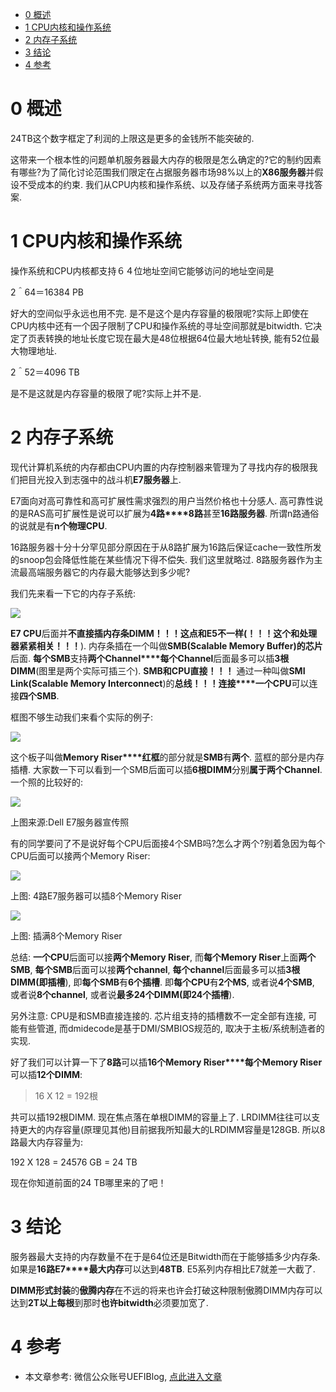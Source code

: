 
<!-- @import "[TOC]" {cmd="toc" depthFrom=1 depthTo=6 orderedList=false} -->

<!-- code_chunk_output -->

* [0 概述](#0-概述)
* [1 CPU内核和操作系统](#1-cpu内核和操作系统)
* [2 内存子系统](#2-内存子系统)
* [3 结论](#3-结论)
* [4 参考](#4-参考)

<!-- /code_chunk_output -->

# 0 概述

24TB这个数字框定了利润的上限这是更多的金钱所不能突破的. 

这带来一个根本性的问题单机服务器最大内存的极限是怎么确定的?它的制约因素有哪些?为了简化讨论范围我们限定在占据服务器市场98%以上的**X86服务器**并假设不受成本的约束. 我们从CPU内核和操作系统、以及存储子系统两方面来寻找答案. 

# 1 CPU内核和操作系统

操作系统和CPU内核都支持６４位地址空间它能够访问的地址空间是

2＾64＝16384 PB

好大的空间似乎永远也用不完. 是不是这个是内存容量的极限呢?实际上即使在CPU内核中还有一个因子限制了CPU和操作系统的寻址空间那就是bitwidth. 它决定了页表转换的地址长度它现在最大是48位根据64位最大地址转换, 能有52位最大物理地址.

2＾52＝4096 TB

是不是这就是内存容量的极限了呢?实际上并不是. 

# 2 内存子系统

现代计算机系统的内存都由CPU内置的内存控制器来管理为了寻找内存的极限我们把目光投入到志强中的战斗机**E7服务器**上. 

E7面向对高可靠性和高可扩展性需求强烈的用户当然价格也十分感人. 高可靠性说的是RAS高可扩展性是说可以扩展为**4路****8路**甚至**16路服务器**. 所谓n路通俗的说就是有**n个物理CPU**. 

16路服务器十分十分罕见部分原因在于从8路扩展为16路后保证cache一致性所发的snoop包会降低性能在某些情况下得不偿失. 我们这里就略过. 8路服务器作为主流最高端服务器它的内存最大能够达到多少呢?

我们先来看一下它的内存子系统: 

![](./images/2019-04-18-22-31-01.png)

**E7 CPU**后面并**不直接插内存条DIMM！！！**这点**和E5不一样(！！！这个和处理器紧紧相关！！！**). 内存条插在一个叫做**SMB(Scalable Memory Buffer)的芯片**后面. **每个SMB**支持**两个Channel****每个Channel**后面最多可以插**3根DIMM**(图里是两个实际可插三个). **SMB和CPU直接！！！** 通过一种叫做**SMI Link(Scalable Memory Interconnect**)的**总线！！！连接****一个CPU**可以连接**四个SMB**. 

框图不够生动我们来看个实际的例子: 

![](./images/2019-04-18-22-33-57.png)

这个板子叫做**Memory Riser****红框**的部分就是**SMB**有**两个**. 蓝框的部分是内存插槽. 大家数一下可以看到一个SMB后面可以插**6根DIMM**分别**属于两个Channel**. 一个照的比较好的: 

![](./images/2019-04-18-22-35-06.png)

上图来源:Dell E7服务器宣传照

有的同学要问了不是说好每个CPU后面接4个SMB吗?怎么才两个?别着急因为每个CPU后面可以接两个Memory Riser: 

![](./images/2019-04-18-22-36-00.png)

上图: 4路E7服务器可以插8个Memory Riser

![](./images/2019-04-18-22-36-30.png)

上图: 插满8个Memory Riser

总结: **一个CPU**后面可以接**两个Memory Riser**, 而**每个Memory Riser**上面**两个SMB**, **每个SMB**后面可以接**两个channel**, **每个channel**后面最多可以插**3根DIMM(即插槽**), 即**每个SMB**有**6个插槽**. 即**每个CPU**有**2个MS**, 或者说**4个SMB**, 或者说**8个channel**, 或者说**最多24个DIMM(即24个插槽**). 

另外注意: CPU是和SMB直接连接的. 芯片组支持的插槽数不一定全部有连接, 可能有些管道, 而dmidecode是基于DMI/SMBIOS规范的, 取决于主板/系统制造者的实现.

好了我们可以计算一下了**8路**可以插**16个Memory Riser****每个Memory Riser**可以插**12个DIMM**:

>16 X 12 = 192根

共可以插192根DIMM. 现在焦点落在单根DIMM的容量上了. LRDIMM往往可以支持更大的内存容量(原理见其他)目前据我所知最大的LRDIMM容量是128GB. 所以8路最大内存容量为: 

192 X 128 = 24576 GB = 24 TB

现在你知道前面的24 TB哪里来的了吧！

# 3 结论

服务器最大支持的内存数量不在于是64位还是Bitwidth而在于能够插多少内存条. 如果是**16路E7****最大内存**可以达到**48TB**. E5系列内存相比E7就差一大截了. 

**DIMM形式封装**的**傲腾内存**在不远的将来也许会打破这种限制傲腾DIMM内存可以达到**2T以上每根**到那时**也许bitwidth**必须要加宽了. 

# 4 参考

- 本文章参考: 微信公众账号UEFIBlog, [点此进入文章](https://mp.weixin.qq.com/s?__biz=MzI2NDYwMDAxOQ==&mid=2247484239&idx=1&sn=7de79a00bcfcb0732b27d946e0c78258&chksm=eaab63f3dddceae5dacdd78547b5ee1a9ea43d217c7aec3a117d51ff5d59155422564251c1cb&mpshare=1&scene=1&srcid=#rd)
